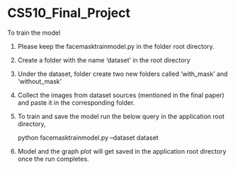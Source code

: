 # CS510_Final_Project

To train the model


	
1. Please keep the facemasktrainmodel.py in the folder root directory. 
2. Create a folder with the name ‘dataset’ in the root directory 
3. Under the dataset, folder create two new folders called ‘with_mask’ and ‘without_mask’ 
4. Collect the images from dataset sources (mentioned in the final paper) and paste it in the corresponding folder. 
5. To train and save the model run the below query in the application root directory, 

	python facemasktrainmodel.py –dataset dataset  
6. Model and the graph plot will get saved in the application root directory once the run completes.
